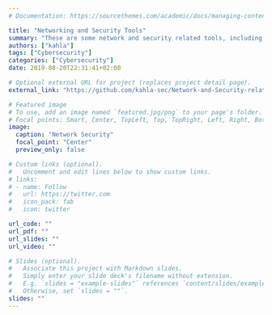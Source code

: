 ```yaml
---
# Documentation: https://sourcethemes.com/academic/docs/managing-content/

title: "Networking and Security Tools"
summary: "These are some network and security related tools, including a keylogger, undetectable Backdoor, DNS/ARP spoofer and a file interceptor "
authors: ["kahla"]
tags: ["Cybersecurity"]
categories: ["Cybersecurity"]
date: 2019-08-20T22:31:41+02:00

# Optional external URL for project (replaces project detail page).
external_link: "https://github.com/kahla-sec/Network-and-Security-related-tools"

# Featured image
# To use, add an image named `featured.jpg/png` to your page's folder.
# Focal points: Smart, Center, TopLeft, Top, TopRight, Left, Right, BottomLeft, Bottom, BottomRight.
image:
  caption: "Network Security"
  focal_point: "Center"
  preview_only: false

# Custom links (optional).
#   Uncomment and edit lines below to show custom links.
# links:
# - name: Follow
#   url: https://twitter.com
#   icon_pack: fab
#   icon: twitter

url_code: ""
url_pdf: ""
url_slides: ""
url_video: ""

# Slides (optional).
#   Associate this project with Markdown slides.
#   Simply enter your slide deck's filename without extension.
#   E.g. `slides = "example-slides"` references `content/slides/example-slides.md`.
#   Otherwise, set `slides = ""`.
slides: ""
---
```

